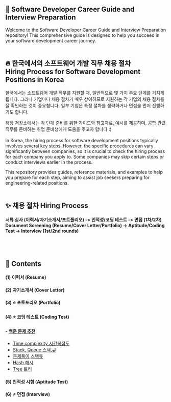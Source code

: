 ## 📌 Software Developer Career Guide and Interview Preparation
Welcome to the Software Developer Career Guide and Interview Preparation repository! This comprehensive guide is designed to help you succeed in your software development career journey.
<br><br>


## 🔥 한국에서의 소프트웨어 개발 직무 채용 절차<br>Hiring Process for Software Development Positions in Korea

한국에서는 소프트웨어 개발 직무를 지원할 때, 일반적으로 몇 가지 주요 단계를 거치게 됩니다. 그러나 기업마다 채용 절차가 매우 상이하므로 지원하는 각 기업의 채용 절차를 잘 확인하는 것이 중요합니다. 일부 기업은 특정 절차를 생략하거나 면접을 먼저 진행하기도 합니다.

해당 저장소에서는 각 단계 준비를 위한 가이드와 참고자료, 예시를 제공하며, 공학 관련 직무를 준비하는 취업 준비생에게 도움을 주고자 합니다 :) <br><br>
In Korea, the hiring process for software development positions typically involves several key steps. However, the specific procedures can vary significantly between companies, so it is crucial to check the hiring process for each company you apply to. Some companies may skip certain steps or conduct interviews earlier in the process.

This repository provides guides, reference materials, and examples to help you prepare for each step, aiming to assist job seekers preparing for engineering-related positions.
<br><br>

## ✨ 채용 절차 Hiring Process

#### 서류 심사 (이력서/자기소개서/포트폴리오) -> 인적성/코딩 테스트 -> 면접 (1차/2차)<br>Document Screening (Resume/Cover Letter/Portfolio) -> Aptitude/Coding Test -> Interview (1st/2nd rounds)
<br><br>


## 📌 Contents


#### (1) 이력서 (Resume)

#### (2) 자기소개서 (Cover Letter)

#### (3) ⭐️ 포토포리오 (Portfolio)

#### (4) ⭐️ 코딩 테스트 (Coding Test) 
#### - [백준 문제 추천](https://blog.naver.com/zzzxxx3166/223517272663)<br> 
- [Time complexity 시간복잡도](https://blog.naver.com/zzzxxx3166/223510532140)<br>
- [Stack, Queue 스택,큐](https://blog.naver.com/zzzxxx3166/223513375692)<br>
- [문제풀이,스택큐](https://blog.naver.com/zzzxxx3166/223522565918)<br>
- [Hash 해시](https://blog.naver.com/zzzxxx3166/223527017336)<br>
- [Tree 트리](https://blog.naver.com/zzzxxx3166/223533254579)
#### (5) 인적성 시험 (Aptitude Test)

#### (6) ⭐️ 면접 (Interview)

